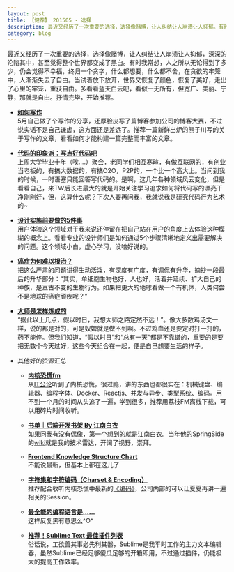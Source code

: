 ```yaml
---
layout: post
title: 【健荐】 201505 - 选择
description: 最近又经历了一次重要的选择，选择像赌博，让人纠结让人崩溃让人抑郁。有时我常想，人之所以无论得到了多少，仍会觉得不幸福，终归一个贪字，在贪欲的牢笼中，人渐渐失去了自由。当试着放下放开，世界又恢复了颜色，恢复了美好，走出了心里的牢笼，重获自由。
category: blog
---
```

最近又经历了一次重要的选择，选择像赌博，让人纠结让人崩溃让人抑郁，深深的沦陷其中，甚至觉得整个世界都变成了黑白。有时我常想，人之所以无论得到了多少，仍会觉得不幸福，终归一个贪字，什么都想要，什么都不舍，在贪欲的牢笼中，人渐渐失去了自由。当试着放下放开，世界又恢复了颜色，恢复了美好，走出了心里的牢笼，重获自由。多看看蓝天白云吧，看似一无所有，但宽广、美丽、宁静，那就是自由。抒情完毕，开始推荐。

* **[如何写作](http://i25zt5.lawrence-gd.diancloud.cn/how-to-write/ )**  
5月自己做了个写作的分享，还厚脸皮写了篇博客参加公司的博客大赛，不过说实话不是自己谦虚，这方面还是差远了。推荐一篇新鲜出炉的熊子川写的关于写作的文章，看看如何才能构建一篇完整而丰富的文章。

* **[代码的印象派：写点好代码吧](http://www.cnblogs.com/gaochundong/p/the_impressionism_of_code.html)**  
上周大学毕业十年（唉....）聚会，老同学们相互寒暄，有做互联网的，有创业当老板的，有搞大数据的，有搞O2O，P2P的，一个比一个高大上。当问到我的时候，一时语塞只能回答写代码的。是啊，这几年各种领域风云变化，但是看看自己，来TW后长进最大的就是开始关注学习追求如何将代码写的漂亮干净刚刚好，但，这算什么呢？下次人要再问我，我就说我是研究代码行为艺术的~

* **[设计实施前要做的5件事](http://mp.weixin.qq.com/s?__biz=MzAxNjM5MTYyNA==&mid=206324457&idx=1&sn=11e231532ba3bd228a4cca5f699cea79&scene=2&from=timeline&isappinstalled=0#rd)**  
用户体验这个领域对于我来说还停留在把自己站在用户的角度上去体验这种模糊的概念上。看看专业的设计师们是如何通过5个步骤清晰地定义出需要解决的问题。这个领域小白，虚心学习，没啥好说的。

* **[癌症为何难以根治？](http://www.zhihu.com/question/20963580/answer/47596388)**  
把这么严肃的问题讲得生动活泼，有深度有广度，有调侃有升华，摘抄一段最后的升华部分：“其实，单细胞生物也好，人也好，活着并延续、扩大自己的种族，是亘古不变的生物行为。如果把更大的地球看做一个有机体，人类何尝不是地球的癌症顽疾呢？”

* **[大师是怎样炼成的](http://blog.csdn.net/leshami/article/details/19966519)**  
“据此以上几点，假以时日，我想大师之路定然不远！”。像大多数鸡汤文一样，说的都是对的，可是奴婢就是做不到啊。不过鸡血还是要定时打一打的，药不能停。但我们知道，“假以时日”和“总有一天”都是不靠谱的，重要的是要把无数个今天过好，这些今天组合在一起，便是自己想要生活的样子。

* 其他好的资源汇总
	* **[内核恐慌fm](http://ipn.li/kernelpanic/)**  
从[IT公论](http://ipn.li/itgonglun/)听到了内核恐慌，很过瘾，讲的东西也都很实在：机械键盘、编辑器、编程字体、Docker、Reactjs、并发与异步、类型系统、编码。用不到一个月的时间从头追了一遍，学到很多，推荐用荔枝FM离线下载，可以用碎片时间收听。

	* **[书单｜后端开发书架 By 江南白衣](http://mp.weixin.qq.com/s?__biz=MzA3MjEyNTE4MQ==&mid=208862755&idx=1&sn=7cdaf61068f9a70a83b527ace2d6e9f2&scene=2&from=timeline&isappinstalled=0#rd)**  
如果问我有没有偶像，第一个想到的就是江南白衣。当年他的SpringSide的[wiki](https://github.com/springside/springside4/wiki)就是我的技术雷达，开阔了视野，崇拜。

	* **[Frontend Knowledge Structure Chart](http://html5ify.com/fks/fks_chart/?from=timeline&isappinstalled=0)**  
不能说最新，但基本上都在这儿了

	* **[字符集和字符编码（Charset & Encoding）](http://www.cnblogs.com/skynet/archive/2011/05/03/2035105.html)**  
推荐配合收听内核恐慌中最新的[《编码》](http://ipn.li/kernelpanic/18/)，公司内部的可以让夏夏再讲一遍相关的Session。

	* **[最全能的编程语言是……](http://mp.weixin.qq.com/s?__biz=MzAxMzMxNDIyOA==&mid=208691561&idx=1&sn=03a391db627a2af866ddbaf40497455e&scene=2&from=timeline&isappinstalled=0#rd)**  
这样反复黑有意思么^O^

	* **[推荐！Sublime Text 最佳插件列表](http://blog.jobbole.com/79326/)**  
俗话说，工欲善其事必先利其器，Sublime是我平时工作的主力文本编辑器，虽然Sublime已经足够傻瓜足够的开箱即用，不过通过插件，仍能极大的提高工作效率。

